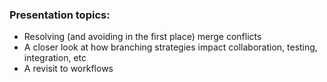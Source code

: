 ### Presentation topics:
- Resolving (and avoiding in the first place) merge conflicts
- A closer look at how branching strategies impact collaboration, testing, integration, etc
- A revisit to workflows